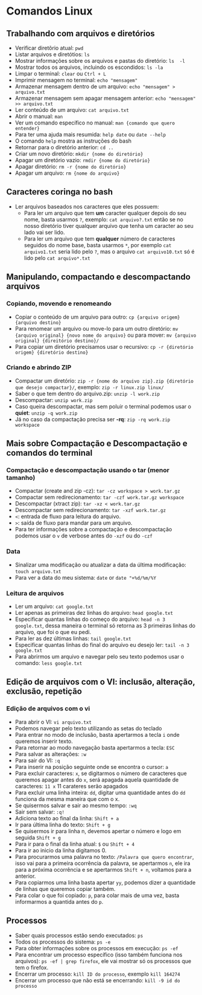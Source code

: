 # Comandos Linux

## Trabalhando com arquivos e diretórios
- Verificar diretõrio atual: `pwd`
- Listar arquivos e diretótios: `ls`
- Mostrar informações sobre os arquivos e pastas do diretório: `ls  -l`
- Mostrar todos os arquivos, incluindo os escondidos: `ls -la`
- Limpar o terminal: `clear` ou `Ctrl + L`
- Imprimir mensagem no terminal: `echo "mensagem"`
- Armazenar mensagem dentro de um arquivo: `echo "mensagem" > arquivo.txt`
- Armazenar mensagem sem apagar mensagem anterior: `echo "mensagem" >> arquivo.txt`
- Ler conteúdo de um arquivo: `cat arquivo.txt`
- Abrir o manual: `man`
- Ver um comando específico no manual: `man {comando que quero entender}`
- Para ter uma ajuda mais resumida: `help date` ou `date --help`
- O comando `help` mostra as instruções do bash
- Retornar para o diretório anterior: `cd ..`
- Criar um novo diretório: `mkdir {nome do diretório}`
- Apagar um diretório vazio: `rmdir {nome do diretório}`
- Apagar diretório: `rm -r {nome do diretório}`
- Apagar um arquivo: `rm {nome do arquivo}`

## Caracteres coringa no bash
- Ler arquivos baseados nos caracteres que eles possuem:
    - Para ler um arquivo que tem **um** caracter qualquer depois do seu nome, basta usarmos `?`, exemplo: `cat arquivo?.txt` então se no nosso diretório tiver qualquer arquivo que tenha um caracter ao seu lado vai ser lido.
    - Para ler um arquivo que tem **qualquer** número de caracteres seguidos do nome base, basta usarmos `*`, por exemplo `cat arquivo1.txt` seria lido pelo `?`, mas o arquivo `cat arquivo10.txt` só é lido pelo `cat arquivo*.txt` 

## Manipulando, compactando e descompactando arquivos
### Copiando, movendo e renomeando
- Copiar o conteúdo de um arquivo para outro: `cp {arquivo origem} {arquivo destino}`
- Para renomear um arquivo ou move-lo para um outro diretório: `mv {arquivo original} {novo nome do arquivo}` ou para mover: `mv {arquivo original} {direitório destino}/`
- Para copiar um diretório precisamos usar o recursivo: `cp -r {diretório origem} {diretório destino}`

### Criando e abrindo ZIP
- Compactar um diretório: `zip -r {nome do arquivo zip}.zip {diretório que desejo compactar}/`, exemplo: `zip -r linux.zip linux/`
- Saber o que tem dentro do arquivo.zip: `unzip -l work.zip`
- Descompactar: `unzip work.zip`
- Caso queira descompactar, mas sem poluir o terminal podemos usar o **quiet**: `unzip -q work.zip`
- Já no caso da compactação precisa ser **-rq**: `zip -rq work.zip workspace`

## Mais sobre Compactação e Descompactação e comandos do terminal
### Compactação e descompactação usando o tar (menor tamanho)
- Compactar (create and zip -cz): `tar -cz workspace > work.tar.gz`
- Compactar sem redirecionamento: `tar -czf work.tar.gz workspace`
- Descompactar (xtract zip): `tar -xz < work.tar.gz`
- Descompactar sem redirecionamento: `tar -xzf work.tar.gz`
- `<`: entrada de fluxo para leitura do arquivo.
- `>`: saída de fluxo para mandar para um arquivo.
- Para ter informações sobre a compactação e descompactação podemos usar o `v` de verbose antes do `-xzf` ou do `-czf`
### Data
- Sinalizar uma modificação ou atualizar a data da última modificação: `touch arquivo.txt`
- Para ver a data do meu sistema: `date` or `date "+%d/%m/%Y`

### Leitura de arquivos

- Ler um arquivo: `cat google.txt`
- Ler apenas as primeiras dez linhas do arquivo: `head google.txt`
- Especificar quantas linhas do começo do arquivo: `head -n 3 google.txt`, dessa maneira o terminal só retorna as 3 primeiras linhas do arquivo, que foi o que eu pedi.
- Para ler as dez últimas linhas: `tail google.txt`
- Especificar quantas linhas do final do arquivo eu desejo ler: `tail -n 3 google.txt`
- Para abrirmos um arquivo e navegar pelo seu texto podemos usar o comando: `less google.txt`

## Edição de arquivos com o VI: inclusão, alteração, exclusão, repetição

### Edição de arquivos com o vi

- Para abrir o VI: `vi arquivo.txt`
- Podemos navegar pelo texto utilizando as setas do teclado
- Para entrar no modo de inclusão, basta apertarmos a tecla `i` onde queremos inserir texto.
- Para retornar ao modo navegação basta apertarmos a tecla: `ESC`
- Para salvar as alterações: `:w`
- Para sair do VI: `:q`
- Para inserir na posição seguinte onde se encontra o cursor: `a`
- Para excluir caracteres: `x`, se digitarmos o número de caracteres que queremos apagar antes do `x`, será apagada aquela quantidade de caracteres: `11 x` 11 carateres serão apagados
- Para excluir uma linha inteira: `dd`, digitar uma quantidade antes do `dd` funciona da mesma maneira que com o x.
- Se quisermos salvar e sair ao mesmo tempo: `:wq`
- Sair sem salvar: `:q!`
- Adiciona texto ao final da linha: `Shift + a`
- Ir para última linha do texto: `Shift + g`
- Se quisermos ir para linha n, devemos apertar o número e logo em seguida `Shift + g`
- Para ir para o final da linha atual: `$` ou `Shift + 4`
- Para ir ao inicio da linha digitamos 0.
- Para procurarmos uma palavra no texto: `/Palavra que quero encontrar`, isso vai para a primeira ocorrência da palavra, se apertarmos `n`, ele ira para a próxima ocorrência e se apertarmos `Shift + n`, voltamos para a anterior.
- Para copiarmos uma linha basta apertar `yy`, podemos dizer a quantidade de linhas que queremos copiar também.
- Para colar o que foi copiado: `p`, para colar mais de uma vez, basta informarmos a quantida antes do `p`.

## Processos

- Saber quais processos estão sendo executados: `ps`
- Todos os processos do sistema: `ps -e`
- Para obter informações sobre os processos em execução: `ps -ef`
- Para encontrar um processo específico (isso também funciona nos arquivos): `ps -ef | grep firefox`, ele vai mostrar só os processos que tem o firefox.
- Encerrar um processo: `kill ID do processo`, exemplo `kill 164274`
- Encerrar um processo que não está se encerrando: `kill -9 id do processo`
